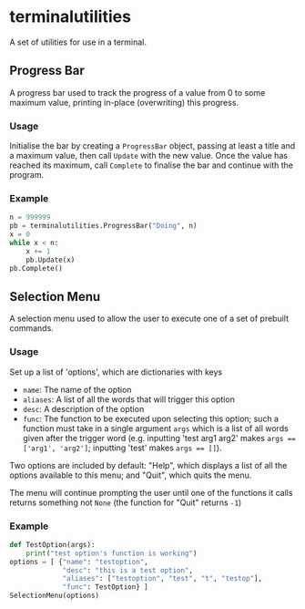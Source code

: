 # terminalutilities
A set of utilities for use in a terminal.



## Progress Bar
A progress bar used to track the progress of a value from 0 to some maximum value, printing in-place (overwriting) this progress.

### Usage
Initialise the bar by creating a `ProgressBar` object, passing at least a title and a maximum value, then call `Update` with the new value. Once the value has reached its maximum, call `Complete` to finalise the bar and continue with the program.

### Example
```python
n = 999999
pb = terminalutilities.ProgressBar("Doing", n)
x = 0
while x < n:
    x += 1
    pb.Update(x)
pb.Complete()
```



## Selection Menu
A selection menu used to allow the user to execute one of a set of prebuilt commands.

### Usage
Set up a list of 'options', which are dictionaries with keys
* `name`: The name of the option
* `aliases`: A list of all the words that will trigger this option
* `desc`: A description of the option
* `func`: The function to be executed upon selecting this option; such a function must take in a single argument `args` which is a list of all words given after the trigger word (e.g. inputting 'test arg1 arg2' makes `args == ['arg1', 'arg2']`; inputting 'test' makes `args == []`).

Two options are included by default: 
"Help", which displays a list of all the options available to this menu; and
"Quit", which quits the menu.

The menu will continue prompting the user until one of the functions it calls returns something not `None` (the function for "Quit" returns `-1`)

### Example
```python
def TestOption(args):
    print("test option's function is working")
options = [ {"name": "testoption",
             "desc": "this is a test option",
             "aliases": ["testoption", "test", "t", "testop"],
             "func": TestOption} ]
SelectionMenu(options)
```
